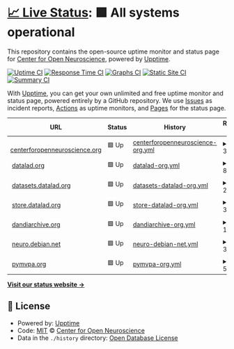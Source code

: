 # [📈 Live Status](https://con.github.io/upptime): <!--live status--> **🟩 All systems operational**

This repository contains the open-source uptime monitor and status page for [Center for Open Neuroscience](http://centerforopenneuroscience.org), powered by [Upptime](https://github.com/upptime/upptime).

[![Uptime CI](https://github.com/con/upptime/workflows/Uptime%20CI/badge.svg)](https://github.com/con/upptime/actions?query=workflow%3A%22Uptime+CI%22)
[![Response Time CI](https://github.com/con/upptime/workflows/Response%20Time%20CI/badge.svg)](https://github.com/con/upptime/actions?query=workflow%3A%22Response+Time+CI%22)
[![Graphs CI](https://github.com/con/upptime/workflows/Graphs%20CI/badge.svg)](https://github.com/con/upptime/actions?query=workflow%3A%22Graphs+CI%22)
[![Static Site CI](https://github.com/con/upptime/workflows/Static%20Site%20CI/badge.svg)](https://github.com/con/upptime/actions?query=workflow%3A%22Static+Site+CI%22)
[![Summary CI](https://github.com/con/upptime/workflows/Summary%20CI/badge.svg)](https://github.com/con/upptime/actions?query=workflow%3A%22Summary+CI%22)

With [Upptime](https://upptime.js.org), you can get your own unlimited and free uptime monitor and status page, powered entirely by a GitHub repository. We use [Issues](https://github.com/con/upptime/issues) as incident reports, [Actions](https://github.com/con/upptime/actions) as uptime monitors, and [Pages](https://con.github.io/upptime) for the status page.

<!--start: status pages-->
<!-- This summary is generated by Upptime (https://github.com/upptime/upptime) -->
<!-- Do not edit this manually, your changes will be overwritten -->
<!-- prettier-ignore -->
| URL | Status | History | Response Time | Uptime |
| --- | ------ | ------- | ------------- | ------ |
| <img alt="" src="https://icons.duckduckgo.com/ip3/centerforopenneuroscience.org.ico" height="13"> [centerforopenneuroscience.org](https://centerforopenneuroscience.org/) | 🟩 Up | [centerforopenneuroscience-org.yml](https://github.com/con/uptime/commits/HEAD/history/centerforopenneuroscience-org.yml) | <details><summary><img alt="Response time graph" src="./graphs/centerforopenneuroscience-org/response-time-week.png" height="20"> 379ms</summary><br><a href="https://con.github.io/uptime/history/centerforopenneuroscience-org"><img alt="Response time 379" src="https://img.shields.io/endpoint?url=https%3A%2F%2Fraw.githubusercontent.com%2Fcon%2Fuptime%2FHEAD%2Fapi%2Fcenterforopenneuroscience-org%2Fresponse-time.json"></a><br><a href="https://con.github.io/uptime/history/centerforopenneuroscience-org"><img alt="24-hour response time 379" src="https://img.shields.io/endpoint?url=https%3A%2F%2Fraw.githubusercontent.com%2Fcon%2Fuptime%2FHEAD%2Fapi%2Fcenterforopenneuroscience-org%2Fresponse-time-day.json"></a><br><a href="https://con.github.io/uptime/history/centerforopenneuroscience-org"><img alt="7-day response time 379" src="https://img.shields.io/endpoint?url=https%3A%2F%2Fraw.githubusercontent.com%2Fcon%2Fuptime%2FHEAD%2Fapi%2Fcenterforopenneuroscience-org%2Fresponse-time-week.json"></a><br><a href="https://con.github.io/uptime/history/centerforopenneuroscience-org"><img alt="30-day response time 379" src="https://img.shields.io/endpoint?url=https%3A%2F%2Fraw.githubusercontent.com%2Fcon%2Fuptime%2FHEAD%2Fapi%2Fcenterforopenneuroscience-org%2Fresponse-time-month.json"></a><br><a href="https://con.github.io/uptime/history/centerforopenneuroscience-org"><img alt="1-year response time 379" src="https://img.shields.io/endpoint?url=https%3A%2F%2Fraw.githubusercontent.com%2Fcon%2Fuptime%2FHEAD%2Fapi%2Fcenterforopenneuroscience-org%2Fresponse-time-year.json"></a></details> | <details><summary><a href="https://con.github.io/uptime/history/centerforopenneuroscience-org">100.00%</a></summary><a href="https://con.github.io/uptime/history/centerforopenneuroscience-org"><img alt="All-time uptime 100.00%" src="https://img.shields.io/endpoint?url=https%3A%2F%2Fraw.githubusercontent.com%2Fcon%2Fuptime%2FHEAD%2Fapi%2Fcenterforopenneuroscience-org%2Fuptime.json"></a><br><a href="https://con.github.io/uptime/history/centerforopenneuroscience-org"><img alt="24-hour uptime 100.00%" src="https://img.shields.io/endpoint?url=https%3A%2F%2Fraw.githubusercontent.com%2Fcon%2Fuptime%2FHEAD%2Fapi%2Fcenterforopenneuroscience-org%2Fuptime-day.json"></a><br><a href="https://con.github.io/uptime/history/centerforopenneuroscience-org"><img alt="7-day uptime 100.00%" src="https://img.shields.io/endpoint?url=https%3A%2F%2Fraw.githubusercontent.com%2Fcon%2Fuptime%2FHEAD%2Fapi%2Fcenterforopenneuroscience-org%2Fuptime-week.json"></a><br><a href="https://con.github.io/uptime/history/centerforopenneuroscience-org"><img alt="30-day uptime 100.00%" src="https://img.shields.io/endpoint?url=https%3A%2F%2Fraw.githubusercontent.com%2Fcon%2Fuptime%2FHEAD%2Fapi%2Fcenterforopenneuroscience-org%2Fuptime-month.json"></a><br><a href="https://con.github.io/uptime/history/centerforopenneuroscience-org"><img alt="1-year uptime 100.00%" src="https://img.shields.io/endpoint?url=https%3A%2F%2Fraw.githubusercontent.com%2Fcon%2Fuptime%2FHEAD%2Fapi%2Fcenterforopenneuroscience-org%2Fuptime-year.json"></a></details>
| <img alt="" src="https://icons.duckduckgo.com/ip3/datalad.org.ico" height="13"> [datalad.org](https://datalad.org/) | 🟩 Up | [datalad-org.yml](https://github.com/con/uptime/commits/HEAD/history/datalad-org.yml) | <details><summary><img alt="Response time graph" src="./graphs/datalad-org/response-time-week.png" height="20"> 844ms</summary><br><a href="https://con.github.io/uptime/history/datalad-org"><img alt="Response time 844" src="https://img.shields.io/endpoint?url=https%3A%2F%2Fraw.githubusercontent.com%2Fcon%2Fuptime%2FHEAD%2Fapi%2Fdatalad-org%2Fresponse-time.json"></a><br><a href="https://con.github.io/uptime/history/datalad-org"><img alt="24-hour response time 844" src="https://img.shields.io/endpoint?url=https%3A%2F%2Fraw.githubusercontent.com%2Fcon%2Fuptime%2FHEAD%2Fapi%2Fdatalad-org%2Fresponse-time-day.json"></a><br><a href="https://con.github.io/uptime/history/datalad-org"><img alt="7-day response time 844" src="https://img.shields.io/endpoint?url=https%3A%2F%2Fraw.githubusercontent.com%2Fcon%2Fuptime%2FHEAD%2Fapi%2Fdatalad-org%2Fresponse-time-week.json"></a><br><a href="https://con.github.io/uptime/history/datalad-org"><img alt="30-day response time 844" src="https://img.shields.io/endpoint?url=https%3A%2F%2Fraw.githubusercontent.com%2Fcon%2Fuptime%2FHEAD%2Fapi%2Fdatalad-org%2Fresponse-time-month.json"></a><br><a href="https://con.github.io/uptime/history/datalad-org"><img alt="1-year response time 844" src="https://img.shields.io/endpoint?url=https%3A%2F%2Fraw.githubusercontent.com%2Fcon%2Fuptime%2FHEAD%2Fapi%2Fdatalad-org%2Fresponse-time-year.json"></a></details> | <details><summary><a href="https://con.github.io/uptime/history/datalad-org">100.00%</a></summary><a href="https://con.github.io/uptime/history/datalad-org"><img alt="All-time uptime 100.00%" src="https://img.shields.io/endpoint?url=https%3A%2F%2Fraw.githubusercontent.com%2Fcon%2Fuptime%2FHEAD%2Fapi%2Fdatalad-org%2Fuptime.json"></a><br><a href="https://con.github.io/uptime/history/datalad-org"><img alt="24-hour uptime 100.00%" src="https://img.shields.io/endpoint?url=https%3A%2F%2Fraw.githubusercontent.com%2Fcon%2Fuptime%2FHEAD%2Fapi%2Fdatalad-org%2Fuptime-day.json"></a><br><a href="https://con.github.io/uptime/history/datalad-org"><img alt="7-day uptime 100.00%" src="https://img.shields.io/endpoint?url=https%3A%2F%2Fraw.githubusercontent.com%2Fcon%2Fuptime%2FHEAD%2Fapi%2Fdatalad-org%2Fuptime-week.json"></a><br><a href="https://con.github.io/uptime/history/datalad-org"><img alt="30-day uptime 100.00%" src="https://img.shields.io/endpoint?url=https%3A%2F%2Fraw.githubusercontent.com%2Fcon%2Fuptime%2FHEAD%2Fapi%2Fdatalad-org%2Fuptime-month.json"></a><br><a href="https://con.github.io/uptime/history/datalad-org"><img alt="1-year uptime 100.00%" src="https://img.shields.io/endpoint?url=https%3A%2F%2Fraw.githubusercontent.com%2Fcon%2Fuptime%2FHEAD%2Fapi%2Fdatalad-org%2Fuptime-year.json"></a></details>
| <img alt="" src="https://icons.duckduckgo.com/ip3/datasets.datalad.org.ico" height="13"> [datasets.datalad.org](https://datasets.datalad.org/) | 🟩 Up | [datasets-datalad-org.yml](https://github.com/con/uptime/commits/HEAD/history/datasets-datalad-org.yml) | <details><summary><img alt="Response time graph" src="./graphs/datasets-datalad-org/response-time-week.png" height="20"> 274ms</summary><br><a href="https://con.github.io/uptime/history/datasets-datalad-org"><img alt="Response time 274" src="https://img.shields.io/endpoint?url=https%3A%2F%2Fraw.githubusercontent.com%2Fcon%2Fuptime%2FHEAD%2Fapi%2Fdatasets-datalad-org%2Fresponse-time.json"></a><br><a href="https://con.github.io/uptime/history/datasets-datalad-org"><img alt="24-hour response time 274" src="https://img.shields.io/endpoint?url=https%3A%2F%2Fraw.githubusercontent.com%2Fcon%2Fuptime%2FHEAD%2Fapi%2Fdatasets-datalad-org%2Fresponse-time-day.json"></a><br><a href="https://con.github.io/uptime/history/datasets-datalad-org"><img alt="7-day response time 274" src="https://img.shields.io/endpoint?url=https%3A%2F%2Fraw.githubusercontent.com%2Fcon%2Fuptime%2FHEAD%2Fapi%2Fdatasets-datalad-org%2Fresponse-time-week.json"></a><br><a href="https://con.github.io/uptime/history/datasets-datalad-org"><img alt="30-day response time 274" src="https://img.shields.io/endpoint?url=https%3A%2F%2Fraw.githubusercontent.com%2Fcon%2Fuptime%2FHEAD%2Fapi%2Fdatasets-datalad-org%2Fresponse-time-month.json"></a><br><a href="https://con.github.io/uptime/history/datasets-datalad-org"><img alt="1-year response time 274" src="https://img.shields.io/endpoint?url=https%3A%2F%2Fraw.githubusercontent.com%2Fcon%2Fuptime%2FHEAD%2Fapi%2Fdatasets-datalad-org%2Fresponse-time-year.json"></a></details> | <details><summary><a href="https://con.github.io/uptime/history/datasets-datalad-org">100.00%</a></summary><a href="https://con.github.io/uptime/history/datasets-datalad-org"><img alt="All-time uptime 100.00%" src="https://img.shields.io/endpoint?url=https%3A%2F%2Fraw.githubusercontent.com%2Fcon%2Fuptime%2FHEAD%2Fapi%2Fdatasets-datalad-org%2Fuptime.json"></a><br><a href="https://con.github.io/uptime/history/datasets-datalad-org"><img alt="24-hour uptime 100.00%" src="https://img.shields.io/endpoint?url=https%3A%2F%2Fraw.githubusercontent.com%2Fcon%2Fuptime%2FHEAD%2Fapi%2Fdatasets-datalad-org%2Fuptime-day.json"></a><br><a href="https://con.github.io/uptime/history/datasets-datalad-org"><img alt="7-day uptime 100.00%" src="https://img.shields.io/endpoint?url=https%3A%2F%2Fraw.githubusercontent.com%2Fcon%2Fuptime%2FHEAD%2Fapi%2Fdatasets-datalad-org%2Fuptime-week.json"></a><br><a href="https://con.github.io/uptime/history/datasets-datalad-org"><img alt="30-day uptime 100.00%" src="https://img.shields.io/endpoint?url=https%3A%2F%2Fraw.githubusercontent.com%2Fcon%2Fuptime%2FHEAD%2Fapi%2Fdatasets-datalad-org%2Fuptime-month.json"></a><br><a href="https://con.github.io/uptime/history/datasets-datalad-org"><img alt="1-year uptime 100.00%" src="https://img.shields.io/endpoint?url=https%3A%2F%2Fraw.githubusercontent.com%2Fcon%2Fuptime%2FHEAD%2Fapi%2Fdatasets-datalad-org%2Fuptime-year.json"></a></details>
| <img alt="" src="https://icons.duckduckgo.com/ip3/store.datalad.org.ico" height="13"> [store.datalad.org](https://store.datalad.org/) | 🟩 Up | [store-datalad-org.yml](https://github.com/con/uptime/commits/HEAD/history/store-datalad-org.yml) | <details><summary><img alt="Response time graph" src="./graphs/store-datalad-org/response-time-week.png" height="20"> 307ms</summary><br><a href="https://con.github.io/uptime/history/store-datalad-org"><img alt="Response time 307" src="https://img.shields.io/endpoint?url=https%3A%2F%2Fraw.githubusercontent.com%2Fcon%2Fuptime%2FHEAD%2Fapi%2Fstore-datalad-org%2Fresponse-time.json"></a><br><a href="https://con.github.io/uptime/history/store-datalad-org"><img alt="24-hour response time 307" src="https://img.shields.io/endpoint?url=https%3A%2F%2Fraw.githubusercontent.com%2Fcon%2Fuptime%2FHEAD%2Fapi%2Fstore-datalad-org%2Fresponse-time-day.json"></a><br><a href="https://con.github.io/uptime/history/store-datalad-org"><img alt="7-day response time 307" src="https://img.shields.io/endpoint?url=https%3A%2F%2Fraw.githubusercontent.com%2Fcon%2Fuptime%2FHEAD%2Fapi%2Fstore-datalad-org%2Fresponse-time-week.json"></a><br><a href="https://con.github.io/uptime/history/store-datalad-org"><img alt="30-day response time 307" src="https://img.shields.io/endpoint?url=https%3A%2F%2Fraw.githubusercontent.com%2Fcon%2Fuptime%2FHEAD%2Fapi%2Fstore-datalad-org%2Fresponse-time-month.json"></a><br><a href="https://con.github.io/uptime/history/store-datalad-org"><img alt="1-year response time 307" src="https://img.shields.io/endpoint?url=https%3A%2F%2Fraw.githubusercontent.com%2Fcon%2Fuptime%2FHEAD%2Fapi%2Fstore-datalad-org%2Fresponse-time-year.json"></a></details> | <details><summary><a href="https://con.github.io/uptime/history/store-datalad-org">100.00%</a></summary><a href="https://con.github.io/uptime/history/store-datalad-org"><img alt="All-time uptime 100.00%" src="https://img.shields.io/endpoint?url=https%3A%2F%2Fraw.githubusercontent.com%2Fcon%2Fuptime%2FHEAD%2Fapi%2Fstore-datalad-org%2Fuptime.json"></a><br><a href="https://con.github.io/uptime/history/store-datalad-org"><img alt="24-hour uptime 100.00%" src="https://img.shields.io/endpoint?url=https%3A%2F%2Fraw.githubusercontent.com%2Fcon%2Fuptime%2FHEAD%2Fapi%2Fstore-datalad-org%2Fuptime-day.json"></a><br><a href="https://con.github.io/uptime/history/store-datalad-org"><img alt="7-day uptime 100.00%" src="https://img.shields.io/endpoint?url=https%3A%2F%2Fraw.githubusercontent.com%2Fcon%2Fuptime%2FHEAD%2Fapi%2Fstore-datalad-org%2Fuptime-week.json"></a><br><a href="https://con.github.io/uptime/history/store-datalad-org"><img alt="30-day uptime 100.00%" src="https://img.shields.io/endpoint?url=https%3A%2F%2Fraw.githubusercontent.com%2Fcon%2Fuptime%2FHEAD%2Fapi%2Fstore-datalad-org%2Fuptime-month.json"></a><br><a href="https://con.github.io/uptime/history/store-datalad-org"><img alt="1-year uptime 100.00%" src="https://img.shields.io/endpoint?url=https%3A%2F%2Fraw.githubusercontent.com%2Fcon%2Fuptime%2FHEAD%2Fapi%2Fstore-datalad-org%2Fuptime-year.json"></a></details>
| <img alt="" src="https://icons.duckduckgo.com/ip3/dandiarchive.org.ico" height="13"> [dandiarchive.org](https://dandiarchive.org/) | 🟩 Up | [dandiarchive-org.yml](https://github.com/con/uptime/commits/HEAD/history/dandiarchive-org.yml) | <details><summary><img alt="Response time graph" src="./graphs/dandiarchive-org/response-time-week.png" height="20"> 197ms</summary><br><a href="https://con.github.io/uptime/history/dandiarchive-org"><img alt="Response time 197" src="https://img.shields.io/endpoint?url=https%3A%2F%2Fraw.githubusercontent.com%2Fcon%2Fuptime%2FHEAD%2Fapi%2Fdandiarchive-org%2Fresponse-time.json"></a><br><a href="https://con.github.io/uptime/history/dandiarchive-org"><img alt="24-hour response time 197" src="https://img.shields.io/endpoint?url=https%3A%2F%2Fraw.githubusercontent.com%2Fcon%2Fuptime%2FHEAD%2Fapi%2Fdandiarchive-org%2Fresponse-time-day.json"></a><br><a href="https://con.github.io/uptime/history/dandiarchive-org"><img alt="7-day response time 197" src="https://img.shields.io/endpoint?url=https%3A%2F%2Fraw.githubusercontent.com%2Fcon%2Fuptime%2FHEAD%2Fapi%2Fdandiarchive-org%2Fresponse-time-week.json"></a><br><a href="https://con.github.io/uptime/history/dandiarchive-org"><img alt="30-day response time 197" src="https://img.shields.io/endpoint?url=https%3A%2F%2Fraw.githubusercontent.com%2Fcon%2Fuptime%2FHEAD%2Fapi%2Fdandiarchive-org%2Fresponse-time-month.json"></a><br><a href="https://con.github.io/uptime/history/dandiarchive-org"><img alt="1-year response time 197" src="https://img.shields.io/endpoint?url=https%3A%2F%2Fraw.githubusercontent.com%2Fcon%2Fuptime%2FHEAD%2Fapi%2Fdandiarchive-org%2Fresponse-time-year.json"></a></details> | <details><summary><a href="https://con.github.io/uptime/history/dandiarchive-org">100.00%</a></summary><a href="https://con.github.io/uptime/history/dandiarchive-org"><img alt="All-time uptime 100.00%" src="https://img.shields.io/endpoint?url=https%3A%2F%2Fraw.githubusercontent.com%2Fcon%2Fuptime%2FHEAD%2Fapi%2Fdandiarchive-org%2Fuptime.json"></a><br><a href="https://con.github.io/uptime/history/dandiarchive-org"><img alt="24-hour uptime 100.00%" src="https://img.shields.io/endpoint?url=https%3A%2F%2Fraw.githubusercontent.com%2Fcon%2Fuptime%2FHEAD%2Fapi%2Fdandiarchive-org%2Fuptime-day.json"></a><br><a href="https://con.github.io/uptime/history/dandiarchive-org"><img alt="7-day uptime 100.00%" src="https://img.shields.io/endpoint?url=https%3A%2F%2Fraw.githubusercontent.com%2Fcon%2Fuptime%2FHEAD%2Fapi%2Fdandiarchive-org%2Fuptime-week.json"></a><br><a href="https://con.github.io/uptime/history/dandiarchive-org"><img alt="30-day uptime 100.00%" src="https://img.shields.io/endpoint?url=https%3A%2F%2Fraw.githubusercontent.com%2Fcon%2Fuptime%2FHEAD%2Fapi%2Fdandiarchive-org%2Fuptime-month.json"></a><br><a href="https://con.github.io/uptime/history/dandiarchive-org"><img alt="1-year uptime 100.00%" src="https://img.shields.io/endpoint?url=https%3A%2F%2Fraw.githubusercontent.com%2Fcon%2Fuptime%2FHEAD%2Fapi%2Fdandiarchive-org%2Fuptime-year.json"></a></details>
| <img alt="" src="https://icons.duckduckgo.com/ip3/neuro.debian.net.ico" height="13"> [neuro.debian.net](https://neuro.debian.net/) | 🟩 Up | [neuro-debian-net.yml](https://github.com/con/uptime/commits/HEAD/history/neuro-debian-net.yml) | <details><summary><img alt="Response time graph" src="./graphs/neuro-debian-net/response-time-week.png" height="20"> 318ms</summary><br><a href="https://con.github.io/uptime/history/neuro-debian-net"><img alt="Response time 318" src="https://img.shields.io/endpoint?url=https%3A%2F%2Fraw.githubusercontent.com%2Fcon%2Fuptime%2FHEAD%2Fapi%2Fneuro-debian-net%2Fresponse-time.json"></a><br><a href="https://con.github.io/uptime/history/neuro-debian-net"><img alt="24-hour response time 318" src="https://img.shields.io/endpoint?url=https%3A%2F%2Fraw.githubusercontent.com%2Fcon%2Fuptime%2FHEAD%2Fapi%2Fneuro-debian-net%2Fresponse-time-day.json"></a><br><a href="https://con.github.io/uptime/history/neuro-debian-net"><img alt="7-day response time 318" src="https://img.shields.io/endpoint?url=https%3A%2F%2Fraw.githubusercontent.com%2Fcon%2Fuptime%2FHEAD%2Fapi%2Fneuro-debian-net%2Fresponse-time-week.json"></a><br><a href="https://con.github.io/uptime/history/neuro-debian-net"><img alt="30-day response time 318" src="https://img.shields.io/endpoint?url=https%3A%2F%2Fraw.githubusercontent.com%2Fcon%2Fuptime%2FHEAD%2Fapi%2Fneuro-debian-net%2Fresponse-time-month.json"></a><br><a href="https://con.github.io/uptime/history/neuro-debian-net"><img alt="1-year response time 318" src="https://img.shields.io/endpoint?url=https%3A%2F%2Fraw.githubusercontent.com%2Fcon%2Fuptime%2FHEAD%2Fapi%2Fneuro-debian-net%2Fresponse-time-year.json"></a></details> | <details><summary><a href="https://con.github.io/uptime/history/neuro-debian-net">100.00%</a></summary><a href="https://con.github.io/uptime/history/neuro-debian-net"><img alt="All-time uptime 100.00%" src="https://img.shields.io/endpoint?url=https%3A%2F%2Fraw.githubusercontent.com%2Fcon%2Fuptime%2FHEAD%2Fapi%2Fneuro-debian-net%2Fuptime.json"></a><br><a href="https://con.github.io/uptime/history/neuro-debian-net"><img alt="24-hour uptime 100.00%" src="https://img.shields.io/endpoint?url=https%3A%2F%2Fraw.githubusercontent.com%2Fcon%2Fuptime%2FHEAD%2Fapi%2Fneuro-debian-net%2Fuptime-day.json"></a><br><a href="https://con.github.io/uptime/history/neuro-debian-net"><img alt="7-day uptime 100.00%" src="https://img.shields.io/endpoint?url=https%3A%2F%2Fraw.githubusercontent.com%2Fcon%2Fuptime%2FHEAD%2Fapi%2Fneuro-debian-net%2Fuptime-week.json"></a><br><a href="https://con.github.io/uptime/history/neuro-debian-net"><img alt="30-day uptime 100.00%" src="https://img.shields.io/endpoint?url=https%3A%2F%2Fraw.githubusercontent.com%2Fcon%2Fuptime%2FHEAD%2Fapi%2Fneuro-debian-net%2Fuptime-month.json"></a><br><a href="https://con.github.io/uptime/history/neuro-debian-net"><img alt="1-year uptime 100.00%" src="https://img.shields.io/endpoint?url=https%3A%2F%2Fraw.githubusercontent.com%2Fcon%2Fuptime%2FHEAD%2Fapi%2Fneuro-debian-net%2Fuptime-year.json"></a></details>
| <img alt="" src="https://icons.duckduckgo.com/ip3/pymvpa.org.ico" height="13"> [pymvpa.org](http://pymvpa.org/) | 🟩 Up | [pymvpa-org.yml](https://github.com/con/uptime/commits/HEAD/history/pymvpa-org.yml) | <details><summary><img alt="Response time graph" src="./graphs/pymvpa-org/response-time-week.png" height="20"> 572ms</summary><br><a href="https://con.github.io/uptime/history/pymvpa-org"><img alt="Response time 572" src="https://img.shields.io/endpoint?url=https%3A%2F%2Fraw.githubusercontent.com%2Fcon%2Fuptime%2FHEAD%2Fapi%2Fpymvpa-org%2Fresponse-time.json"></a><br><a href="https://con.github.io/uptime/history/pymvpa-org"><img alt="24-hour response time 572" src="https://img.shields.io/endpoint?url=https%3A%2F%2Fraw.githubusercontent.com%2Fcon%2Fuptime%2FHEAD%2Fapi%2Fpymvpa-org%2Fresponse-time-day.json"></a><br><a href="https://con.github.io/uptime/history/pymvpa-org"><img alt="7-day response time 572" src="https://img.shields.io/endpoint?url=https%3A%2F%2Fraw.githubusercontent.com%2Fcon%2Fuptime%2FHEAD%2Fapi%2Fpymvpa-org%2Fresponse-time-week.json"></a><br><a href="https://con.github.io/uptime/history/pymvpa-org"><img alt="30-day response time 572" src="https://img.shields.io/endpoint?url=https%3A%2F%2Fraw.githubusercontent.com%2Fcon%2Fuptime%2FHEAD%2Fapi%2Fpymvpa-org%2Fresponse-time-month.json"></a><br><a href="https://con.github.io/uptime/history/pymvpa-org"><img alt="1-year response time 572" src="https://img.shields.io/endpoint?url=https%3A%2F%2Fraw.githubusercontent.com%2Fcon%2Fuptime%2FHEAD%2Fapi%2Fpymvpa-org%2Fresponse-time-year.json"></a></details> | <details><summary><a href="https://con.github.io/uptime/history/pymvpa-org">100.00%</a></summary><a href="https://con.github.io/uptime/history/pymvpa-org"><img alt="All-time uptime 100.00%" src="https://img.shields.io/endpoint?url=https%3A%2F%2Fraw.githubusercontent.com%2Fcon%2Fuptime%2FHEAD%2Fapi%2Fpymvpa-org%2Fuptime.json"></a><br><a href="https://con.github.io/uptime/history/pymvpa-org"><img alt="24-hour uptime 100.00%" src="https://img.shields.io/endpoint?url=https%3A%2F%2Fraw.githubusercontent.com%2Fcon%2Fuptime%2FHEAD%2Fapi%2Fpymvpa-org%2Fuptime-day.json"></a><br><a href="https://con.github.io/uptime/history/pymvpa-org"><img alt="7-day uptime 100.00%" src="https://img.shields.io/endpoint?url=https%3A%2F%2Fraw.githubusercontent.com%2Fcon%2Fuptime%2FHEAD%2Fapi%2Fpymvpa-org%2Fuptime-week.json"></a><br><a href="https://con.github.io/uptime/history/pymvpa-org"><img alt="30-day uptime 100.00%" src="https://img.shields.io/endpoint?url=https%3A%2F%2Fraw.githubusercontent.com%2Fcon%2Fuptime%2FHEAD%2Fapi%2Fpymvpa-org%2Fuptime-month.json"></a><br><a href="https://con.github.io/uptime/history/pymvpa-org"><img alt="1-year uptime 100.00%" src="https://img.shields.io/endpoint?url=https%3A%2F%2Fraw.githubusercontent.com%2Fcon%2Fuptime%2FHEAD%2Fapi%2Fpymvpa-org%2Fuptime-year.json"></a></details>

<!--end: status pages-->

[**Visit our status website →**](https://con.github.io/upptime)

## 📄 License

- Powered by: [Upptime](https://github.com/upptime/upptime)
- Code: [MIT](./LICENSE) © [Center for Open Neuroscience](http://centerforopenneuroscience.org)
- Data in the `./history` directory: [Open Database License](https://opendatacommons.org/licenses/odbl/1-0/)

